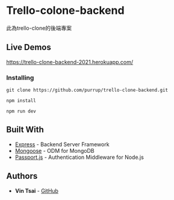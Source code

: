 # Trello-colone-backend

此為trello-clone的後端專案

<!-- ## [Demo]() -->

## Live Demos

https://trello-clone-backend-2021.herokuapp.com/

### Installing

```
git clone https://github.com/purrup/trello-clone-backend.git
```

```
npm install
```

```
npm run dev
```


## Built With

* [Express](https://expressjs.com/) - Backend Server Framework
* [Mongoose](https://github.com/Automattic/mongoose/) - ODM for MongoDB
* [Passport.js](https://github.com/jaredhanson/passport) - Authentication Middleware for Node.js


## Authors

* **Vin Tsai** - [GitHub](https://github.com/purrup)
